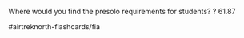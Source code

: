 Where would you find the presolo requirements for students?
?
61.87
<!--SR:!2022-10-04,1,230-->


#airtreknorth-flashcards/fia 